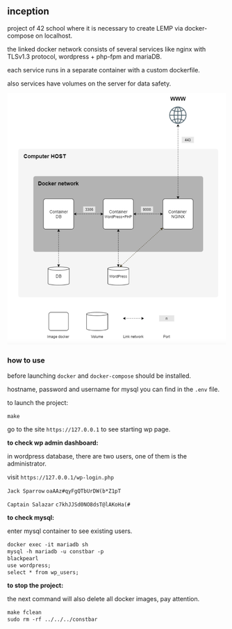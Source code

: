 ## inception

project of 42 school where it is necessary to create LEMP via docker-compose on localhost.

the linked docker network consists of several services like nginx with TLSv1.3 protocol, wordpress + php-fpm and mariaDB.

each service runs in a separate container with a custom dockerfile.

also services have volumes on the server for data safety.

![](inception.png)

### how to use
before launching `docker` and `docker-compose` should be installed.

hostname, password and username for mysql you can find in the `.env` file.

to launch the project:
```
make
```
go to the site `https://127.0.0.1` to see starting wp page.

**to check wp admin dashboard:**

in wordpress database, there are two users, one of them is the administrator.

visit `https://127.0.0.1/wp-login.php`

`Jack Sparrow` `oaAAz#qyFgQTbUrDW(b*Z1pT`

`Captain Salazar` `c7khJJSd0NO8dsT@lAKoHa(#`

**to check mysql:**

enter mysql container to see existing users.
```
docker exec -it mariadb sh
mysql -h mariadb -u constbar -p
blackpearl
use wordpress;
select * from wp_users;
```
**to stop the project:**

the next command will also delete all docker images, pay attention.
```
make fclean
sudo rm -rf ../../../constbar
```
